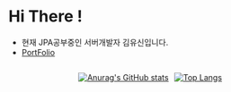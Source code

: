 # Hi There !

- 현재 JPA공부중인 서버개발자 김유신입니다.
- [PortFolio](https://www.notion.so/Yushin-Kim-2b96321d998c40348b165de0bd089295)
<!---
flex 시작
--->


<div style="display: flex; justify-content: center;" >

<!---
첫번쨰 div
--->
<div style="margin-right: 10px;">

<div>

[![Anurag's GitHub stats](https://github-readme-stats.vercel.app/api?username=yuus95&theme=radical)](https://github.com/anuraghazra/github-readme-stats)

</div>

</div>

<div>

[![Top Langs](https://github-readme-stats.vercel.app/api/top-langs/?username=yuus95)](https://github.com/anuraghazra/github-readme-stats)

</div>
</div>



<!---
REPO
--->
<div style="display: flex;justify-content: left;margin-left: 30px">

<!-- <div>

[![Readme Card](https://github-readme-stats.vercel.app/api/pin/?username=yuus95&repo=TIL)](https://github.com/anuraghazra/github-readme-stats)
</div> -->

</div>

<!-- ---
- 경력 


--- -->

<!---
yuus95/yuus95 is a ✨ special ✨ repository because its `README.md` (this file) appears on your GitHub profile.
You can click the Preview link to take a look at your changes.
--->
